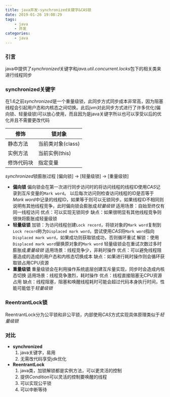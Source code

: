 ```yaml
---
title: java并发-synchronized关键字&CAS锁
date: 2019-01-26 19:08:29
tags:
	- java
	- 并发
categories:
	- java
---
```

### 引言
java中提供了*synchronized*关键字和*java.util.concurrent.locks*包下的相关类来进行线程同步

### synchronized关键字
在1.6之前*synchronized*是一个重量级锁，此同步方式同步成本非常高，因为阻塞线程会引起用户态和内核态之间切换。此后jvm对此同步方式进行了许多优化(偏向锁、轻量级锁)可以放心使用，而且因为是java关键字所以也可以享受以后的优化并且不需要更改代码

修饰			| 锁对象
--			| --
静态方法		| 当前类对象(class)
实例方法		| 当前实例(this)
修饰代码块	| 指定变量

*synchronized*锁膨胀过程 [偏向锁] -> [轻量级锁] -> [重量级锁]
- **偏向锁**
偏向锁会在第一次进行同步访问时的将访问线程的线程ID使用*CAS*记录到互斥变量的`Mark word`。
以后每次访问则检查访问线程的ID是否等于*Mark word*中记录的线程ID，如果等于则可以无锁同步。如果线程ID不相同则说明有其他线程竞争，此时偏向锁会膨胀成*轻量级锁*
适用场景：自始至终仅有同一线程访问
优点：可以实现无锁同步
缺点：如果很明显有其他线程竞争则很快将膨胀成轻量级锁
- **轻量级锁**
加锁：为访问线程创建`Lock record`，将锁对象的`Mark word`复制到`Lock record`称为`Displaced mark word`，尝试使用*CAS*将`Mark word`指向`Displaced mark word`，如果成功则获取锁成功，否则循环重试
解锁：使用`Displaced mark word`替换原对象的`Mark word`
轻量级锁会在重试次数过多时膨胀成*重量级锁*
适用场景：线程竞争少，非耗时操作
优点：可以避免线程阻塞造成的造成的用户态和内核态切换成本
缺点：如果进行耗时操作则会循环获取锁占用CPU资源
- **重量级锁**
重量级锁会在利用操作系统底层创建互斥量实现，同步时会造成内核态切换
适用场景：线程竞争激烈，耗时操作
优点：线程直接阻塞无CPU资源占用
缺点：线程阻塞，阻塞和唤醒线程耗时可能会超过代码本身执行时间，性能可能低于*轻量级锁*

### ReentrantLock锁
ReentrantLock分为公平锁和非公平锁，内部使用*CAS*方式实现具体原理类似于*轻量级锁*

### 对比
- **synchronized**
	1. java关键字，易用
	2. 无需改代码享受jdk优化
- **ReentrantLock**
	1. java类，加锁解锁都是实例方法，可以更灵活的控制
	2. 提供*Condition*可以灵活的控制要唤醒的线程
	3. 可以实现公平锁
	4. 可以中断等待



